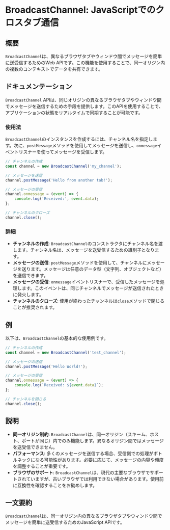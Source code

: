 <!--
Meta Description: # BroadcastChannel: JavaScriptでのクロスタブ通信 ## 概要 `BroadcastChannel`は、異なるブラウザタブやウィンドウ間でメッセージを簡単に送受信するためのWeb APIです。この機能を使用することで、同一オリジン内の複数のコンテキストでデータを共有できま...
Meta Keywords: broadcastchannel, channel, postmessage, onmessage, event
-->

# BroadcastChannel: JavaScriptでのクロスタブ通信

## 概要
`BroadcastChannel`は、異なるブラウザタブやウィンドウ間でメッセージを簡単に送受信するためのWeb APIです。この機能を使用することで、同一オリジン内の複数のコンテキストでデータを共有できます。

## ドキュメンテーション
`BroadcastChannel` APIは、同じオリジンの異なるブラウザタブやウィンドウ間でメッセージを送信するための手段を提供します。このAPIを使用することで、アプリケーションの状態をリアルタイムで同期することが可能です。

### 使用法
`BroadcastChannel`のインスタンスを作成するには、チャンネル名を指定します。次に、`postMessage`メソッドを使用してメッセージを送信し、`onmessage`イベントリスナーを使ってメッセージを受信します。

```javascript
// チャンネルの作成
const channel = new BroadcastChannel('my_channel');

// メッセージを送信
channel.postMessage('Hello from another tab!');

// メッセージの受信
channel.onmessage = (event) => {
    console.log('Received:', event.data);
};

// チャンネルのクローズ
channel.close();
```

### 詳細
- **チャンネルの作成**: `BroadcastChannel`のコンストラクタにチャンネル名を渡します。チャンネル名は、メッセージを送受信するための識別子となります。
- **メッセージの送信**: `postMessage`メソッドを使用して、チャンネルにメッセージを送ります。メッセージは任意のデータ型（文字列、オブジェクトなど）を送信できます。
- **メッセージの受信**: `onmessage`イベントリスナーで、受信したメッセージを処理します。このイベントは、同じチャンネルでメッセージが送信されたときに発火します。
- **チャンネルのクローズ**: 使用が終わったチャンネルは`close`メソッドで閉じることが推奨されます。

## 例
以下は、`BroadcastChannel`の基本的な使用例です。

```javascript
// チャンネルの作成
const channel = new BroadcastChannel('test_channel');

// メッセージの送信
channel.postMessage('Hello World!');

// メッセージの受信
channel.onmessage = (event) => {
    console.log(`Received: ${event.data}`);
};

// チャンネルを閉じる
channel.close();
```

## 説明
- **同一オリジン制約**: `BroadcastChannel`は、同一オリジン（スキーム、ホスト、ポートが同じ）内でのみ機能します。異なるオリジン間ではメッセージを送受信できません。
- **パフォーマンス**: 多くのメッセージを送信する場合、受信側での処理がボトルネックになる可能性があります。必要に応じて、メッセージの内容や頻度を調整することが重要です。
- **ブラウザのサポート**: `BroadcastChannel`は、現代の主要なブラウザでサポートされていますが、古いブラウザでは利用できない場合があります。使用前に互換性を確認することをお勧めします。

## 一文要約
`BroadcastChannel`は、同一オリジン内の異なるブラウザタブやウィンドウ間でメッセージを簡単に送受信するためのJavaScript APIです。